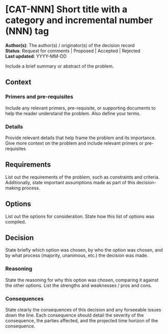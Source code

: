 # [CAT-NNN] Short title with a category and incremental number (NNN) tag

**Author(s)**: The author(s) / originator(s) of the decision record  
**Status**: Request for comments | Proposed | Accepted | Rejected  
**Last updated**: YYYY-MM-DD  

Include a brief summary or abstract of the problem.

## Context

### Primers and pre-requisites

Include any relevant primers, pre-requisite, or supporting documents to help the reader understand the problem. Also define your terms.

### Details

Provide relevant details that help frame the problem and its importance.
Give more context on the problem and include relevant primers or pre-requisites

## Requirements

List out the requirements of the problem, such as constraints and criteria.
Additionally, state important assumptions made as part of this decision-making process.

## Options

List out the options for consideration. State how this list of options was compiled.

## Decision

State briefly which option was chosen, by who the option was chosen, and by what process (majority, unanimous, etc.) the decision was made.

### Reasoning

State the reasoning for why this option was chosen, comparing it against the other options. List the strengths and weaknesses / pros and cons.

### Consequences

State clearly the consequences of this decision and any forseeable issues down the line.
Each consequence should detail the severity of the consequence, the parties affected, and the projected time horizon of the consequence.